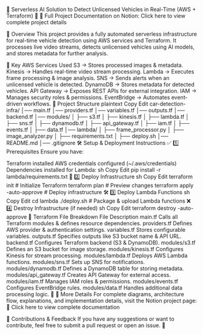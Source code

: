 🚀 Serverless AI Solution to Detect Unlicensed Vehicles in Real-Time (AWS + Terraform)
🔗 📖 Full Project Documentation on Notion:
Click here to view complete project details

📌 Overview
This project provides a fully automated serverless infrastructure for real-time vehicle detection using AWS services and Terraform. It processes live video streams, detects unlicensed vehicles using AI models, and stores metadata for further analysis.

🔹 Key AWS Services Used
S3 → Stores processed images & metadata.
Kinesis → Handles real-time video stream processing.
Lambda → Executes frame processing & image analysis.
SNS → Sends alerts when an unlicensed vehicle is detected.
DynamoDB → Stores metadata for detected vehicles.
API Gateway → Exposes REST APIs for external integration.
IAM → Manages security roles & permissions.
EventBridge → Automates event-driven workflows.
📂 Project Structure
plaintext
Copy
Edit
car-detection-infra/
│── main.tf
│── providers.tf
│── variables.tf
│── outputs.tf
│── backend.tf
│── modules/
│   ├── s3.tf
│   ├── kinesis.tf
│   ├── lambda.tf
│   ├── sns.tf
│   ├── dynamodb.tf
│   ├── api_gateway.tf
│   ├── iam.tf
│   ├── events.tf
│   ├── data.tf
│── lambda/
│   ├── frame_processor.py
│   ├── image_analyzer.py
│   ├── requirements.txt
│   ├── deploy.sh
│── README.md
│── .gitignore
🛠 Setup & Deployment Instructions
✅ 1️⃣ Prerequisites
Ensure you have:

Terraform installed
AWS credentials configured (~/.aws/credentials)
Dependencies installed for Lambda:
sh
Copy
Edit
pip install -r lambda/requirements.txt
🚀 2️⃣ Deploy Infrastructure
sh
Copy
Edit
terraform init   # Initialize Terraform
terraform plan   # Preview changes
terraform apply -auto-approve  # Deploy infrastructure
🛠 3️⃣ Deploy Lambda Functions
sh
Copy
Edit
cd lambda
./deploy.sh  # Package & upload Lambda functions
❌ 4️⃣ Destroy Infrastructure (if needed)
sh
Copy
Edit
terraform destroy -auto-approve
📜 Terraform File Breakdown
File	Description
main.tf	Calls all Terraform modules & defines resource dependencies.
providers.tf	Defines AWS provider & authentication settings.
variables.tf	Stores configurable variables.
outputs.tf	Specifies outputs like S3 bucket name & API URL.
backend.tf	Configures Terraform backend (S3 & DynamoDB).
modules/s3.tf	Defines an S3 bucket for image storage.
modules/kinesis.tf	Configures Kinesis for stream processing.
modules/lambda.tf	Deploys AWS Lambda functions.
modules/sns.tf	Sets up SNS for notifications.
modules/dynamodb.tf	Defines a DynamoDB table for storing metadata.
modules/api_gateway.tf	Creates API Gateway for external access.
modules/iam.tf	Manages IAM roles & permissions.
modules/events.tf	Configures EventBridge rules.
modules/data.tf	Handles additional data processing logic.
📌 📖 More Details
For complete diagrams, architecture flow, explanations, and implementation details, visit the Notion project page:
🔗 Click here to view complete documentation

📌 Contributions & Feedback
If you have any suggestions or want to contribute, feel free to submit a pull request or open an issue. 🚀

